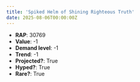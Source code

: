 ```yaml
---
title: 'Spiked Helm of Shining Righteous Truth'
date: 2025-08-06T00:00:00Z
---
```

- **RAP**: 30769
- **Value**: -1
- **Demand level**: -1
- **Trend**: -1
- **Projected?**: True
- **Hyped?**: True
- **Rare?**: True
